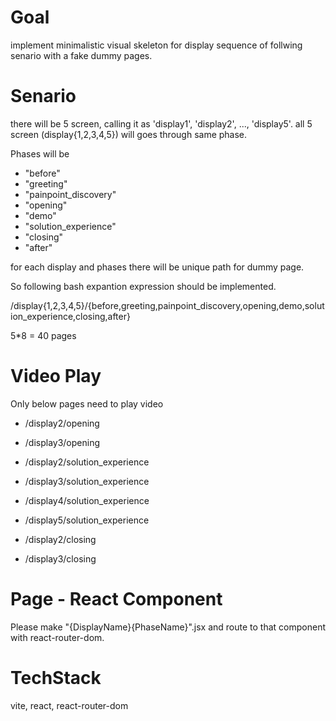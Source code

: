 # Goal 

implement minimalistic visual skeleton for display sequence of follwing senario 
with a fake dummy pages.

# Senario 

there will be 5 screen, calling it as 'display1', 'display2', ..., 'display5'.
all 5 screen (display{1,2,3,4,5}) will goes through same phase. 

Phases will be 
- "before"
- "greeting"
- "painpoint_discovery"
- "opening"
- "demo"
- "solution_experience" 
- "closing" 
- "after"

for each display and phases there will be unique path for dummy page. 

So following bash expantion expression should be implemented. 

/display{1,2,3,4,5}/{before,greeting,painpoint_discovery,opening,demo,solution_experience,closing,after}

5*8 = 40 pages 

# Video Play 

Only below pages need to play video 

- /display2/opening
- /display3/opening

- /display2/solution_experience
- /display3/solution_experience
- /display4/solution_experience
- /display5/solution_experience

- /display2/closing
- /display3/closing

# Page - React Component 

Please make "{DisplayName}{PhaseName}".jsx and route to that component with react-router-dom.

# TechStack 

vite, react, react-router-dom 



